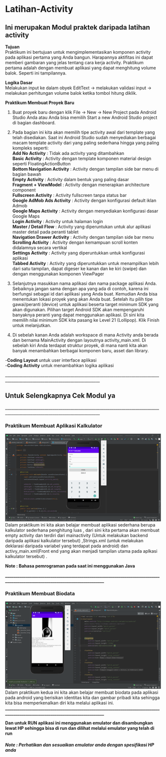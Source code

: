 # Latihan-Activity
## Ini merupakan Modul praktek daripada latihan activity
**Tujuan** <br>
Praktikum ini bertujuan untuk mengimplementasikan komponen activity pada aplikasi pertama yang Anda bangun. Harapannya aktifitas ini dapat memberi gambaran yang jelas tentang cara kerja activity.
Praktikum pertama adalah dengan membuat aplikasi yang dapat menghitung volume balok. Seperti ini tampilannya. <br>

**Logika Dasar** <br>
Melakukan input ke dalam obyek EditText → melakukan validasi input → melakukan perhitungan volume balok ketika tombol hitung diklik. <br>

**Praktikum Membuat Proyek Baru** <br>
1. Buat proyek baru dengan klik File → New → New Project pada Android Studio Anda atau Anda bisa memilih Start a new Android Studio project di bagian dashboard. <br>
2. Pada bagian ini kita akan memilih tipe activity awal dari template yang telah disediakan. Saat ini Android Studio sudah menyediakan berbagai macam template activity dari yang paling sederhana hingga yang paling kompleks seperti: <br>
**Add No Activity**            : Tidak ada activity yang ditambahkan <br>
**Basic Activity**	            : Activity dengan template komponen material design seperti FloatingActionButton <br>
**Bottom Navigation Activity**	: Activity dengan tampilan side bar menu di bagian bawah <br>
**Empty Activity**	            : Activity dalam bentuk yang paling dasar <br>
**Fragment + ViewModel**	      : Activity dengan menerapkan architecture component <br>
**Fullscreen Activity**	        : Activity fullscreen tanpa status bar <br>
**Google AdMob Ads Activity**	  : Activity dengan konfigurasi default iklan Admob <br>
**Google Maps Activity**	      : Activity dengan menyediakan konfigurasi dasar Google Maps <br>
**Login Activity**	            : Activity untuk halaman login <br>
**Master / Detail Flow**	      : Activity yang diperuntukan untuk alur aplikasi master detail pada peranti tablet <br>
**Navigation Drawer Activity**	: Activity dengan tampilan side bar menu <br>
**Scrolling Activity**	        : Activity dengan kemampuan scroll konten didalamnya secara vertikal <br>
**Settings Activity**        	  : Activity yang diperuntukkan untuk konfigurasi aplikasi <br>
**Tabbed Activity**	            : Activity yang diperuntukkan untuk menampilkan lebih dari satu tampilan, dapat digeser ke kanan dan ke kiri (swipe) dan dengan menggunakan komponen ViewPager <br>

3.	Selanjutnya masukkan nama aplikasi dan nama package aplikasi Anda. Sebaiknya jangan sama dengan apa yang ada di contoh, karena ini berfungsi sebagai id dari aplikasi yang Anda buat. Kemudian Anda bisa menentukan lokasi proyek yang akan Anda buat. Setelah itu pilih tipe gawai/peranti (device) untuk aplikasi beserta target minimum SDK yang akan digunakan. Pilihan target Android SDK akan mempengaruhi banyaknya peranti yang dapat menggunakan aplikasi. Di sini kita memilih nilai minimum SDK kita pasang ke Level 21 (Lollipop). Klik Finish untuk melanjutkan. <br>
4. Di sebelah kanan Anda adalah workspace di mana Activity anda berada dan bernama MainActivity dengan layoutnya activity_main.xml. Di sebelah kiri Anda terdapat struktur proyek, di mana nanti kita akan banyak menambahkan berbagai komponen baru, asset dan library. <br>

-**Coding Layout** untuk user interface aplikasi <br>
-**Coding Activity** untuk menambahkan logika aplikasi <br>

______________________________________________________________________________________________________________________________ <br>
## Untuk Selengkapnya Cek Modul ya <br>
______________________________________________________________________________________________________________________________ <br>
### Praktikum Membuat Aplikasi Kalkulator <br>
![Alt Text](https://github.com/adam033/Latihan-Activity/blob/master/Screenshot%20(272).png) <br>
Dalam praktikum ini kita akan belajar membuat aplikasi sederhana berupa kalkulator sederhana penghitung luas , dari sini kita pertama akan membuat empty activity dan terdiri dari mainactivity (Untuk melakukan backend daripada aplikasi kalkulator tersebut) ,Strings.xml (untuk melakukan deklarasi daripada variabel yang terdapat pada android) dan activy_main.xml(Front end yang akan menjadi tampilan utama pada aplkasi kalkulator tersebut) . <br>

**Note : Bahasa pemrograman pada saat ini menggunakan Java** <br>

**___________________________________________________________________________________________________________________________** <br>
### Praktikum Membuat Biodata <br>
![Alt Text](https://github.com/adam033/Latihan-Activity/blob/master/Screenshot%20(273).png) <br>
Dalam praktikum kedua ini kita akan belajar membuat biodata pada aplikasi pada android yang berisikan identitas kita dan gambar pribadi kita sehingga kita bisa memperkenalkan diri kita melalui aplikasi ini. <br>
**___________________________________________________________________________________________________________________________** <br>

**Dan untuk RUN aplikasi ini menggunakan emulator dan disambungkan lewat HP  sehingga bisa di run dan dilihat melalui emulator yang telah di run** <br>
##### Note : Perhatikan dan sesuaikan emulator anda dengan spesifikasi HP anda















